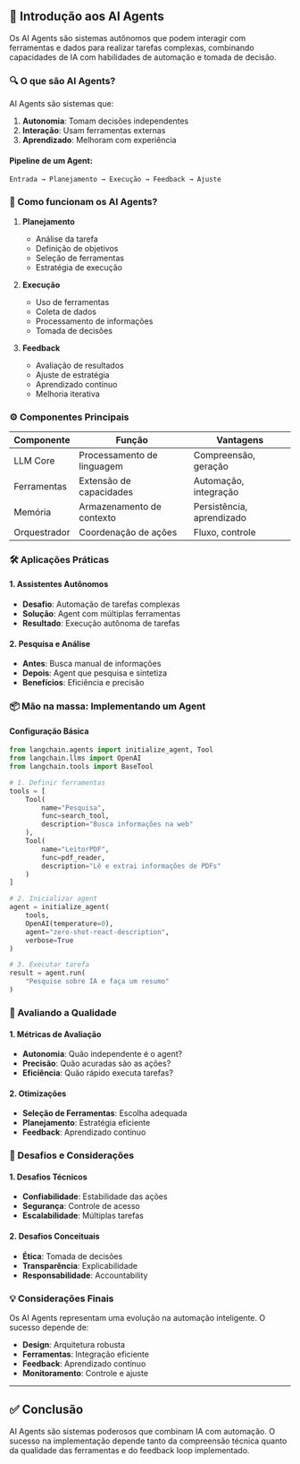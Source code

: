 ## 📍 Introdução aos AI Agents

Os AI Agents são sistemas autônomos que podem interagir com ferramentas e dados para realizar tarefas complexas, combinando capacidades de IA com habilidades de automação e tomada de decisão.

### 🔍 O que são AI Agents?

AI Agents são sistemas que:
1. **Autonomia**: Tomam decisões independentes
2. **Interação**: Usam ferramentas externas
3. **Aprendizado**: Melhoram com experiência

#### Pipeline de um Agent:
```
Entrada → Planejamento → Execução → Feedback → Ajuste
```

### 🧪 Como funcionam os AI Agents?

1. **Planejamento**
   - Análise da tarefa
   - Definição de objetivos
   - Seleção de ferramentas
   - Estratégia de execução

2. **Execução**
   - Uso de ferramentas
   - Coleta de dados
   - Processamento de informações
   - Tomada de decisões

3. **Feedback**
   - Avaliação de resultados
   - Ajuste de estratégia
   - Aprendizado contínuo
   - Melhoria iterativa

### ⚙️ Componentes Principais

| Componente | Função | Vantagens |
|------------|---------|-----------|
| LLM Core | Processamento de linguagem | Compreensão, geração |
| Ferramentas | Extensão de capacidades | Automação, integração |
| Memória | Armazenamento de contexto | Persistência, aprendizado |
| Orquestrador | Coordenação de ações | Fluxo, controle |

### 🛠️ Aplicações Práticas

#### 1. **Assistentes Autônomos**
- **Desafio**: Automação de tarefas complexas
- **Solução**: Agent com múltiplas ferramentas
- **Resultado**: Execução autônoma de tarefas

#### 2. **Pesquisa e Análise**
- **Antes**: Busca manual de informações
- **Depois**: Agent que pesquisa e sintetiza
- **Benefícios**: Eficiência e precisão

### 📦 Mão na massa: Implementando um Agent

#### Configuração Básica

```python
from langchain.agents import initialize_agent, Tool
from langchain.llms import OpenAI
from langchain.tools import BaseTool

# 1. Definir ferramentas
tools = [
    Tool(
        name="Pesquisa",
        func=search_tool,
        description="Busca informações na web"
    ),
    Tool(
        name="LeitorPDF",
        func=pdf_reader,
        description="Lê e extrai informações de PDFs"
    )
]

# 2. Inicializar agent
agent = initialize_agent(
    tools,
    OpenAI(temperature=0),
    agent="zero-shot-react-description",
    verbose=True
)

# 3. Executar tarefa
result = agent.run(
    "Pesquise sobre IA e faça um resumo"
)
```

### 🔎 Avaliando a Qualidade

#### 1. **Métricas de Avaliação**
- **Autonomia**: Quão independente é o agent?
- **Precisão**: Quão acuradas são as ações?
- **Eficiência**: Quão rápido executa tarefas?

#### 2. **Otimizações**
- **Seleção de Ferramentas**: Escolha adequada
- **Planejamento**: Estratégia eficiente
- **Feedback**: Aprendizado contínuo

### 🎯 Desafios e Considerações

#### 1. **Desafios Técnicos**
- **Confiabilidade**: Estabilidade das ações
- **Segurança**: Controle de acesso
- **Escalabilidade**: Múltiplas tarefas

#### 2. **Desafios Conceituais**
- **Ética**: Tomada de decisões
- **Transparência**: Explicabilidade
- **Responsabilidade**: Accountability

### 💡 Considerações Finais

Os AI Agents representam uma evolução na automação inteligente. O sucesso depende de:

- **Design**: Arquitetura robusta
- **Ferramentas**: Integração eficiente
- **Feedback**: Aprendizado contínuo
- **Monitoramento**: Controle e ajuste

---

## ✅ Conclusão

AI Agents são sistemas poderosos que combinam IA com automação. O sucesso na implementação depende tanto da compreensão técnica quanto da qualidade das ferramentas e do feedback loop implementado. 